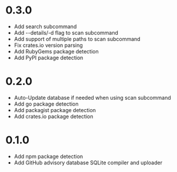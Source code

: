 # 0.3.0

- Add search subcommand
- Add --details/-d flag to scan subcommand
- Add support of multiple paths to scan subcommand
- Fix crates.io version parsing
- Add RubyGems package detection
- Add PyPI package detection

# 0.2.0

- Auto-Update database if needed when using scan subcommand
- Add go package detection
- Add packagist package detection
- Add crates.io package detection

# 0.1.0

- Add npm package detection
- Add GitHub advisory database SQLite compiler and uploader